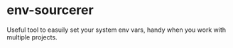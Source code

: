 # env-sourcerer
Useful tool to easuily set your system env vars, handy when you work with multiple projects.
